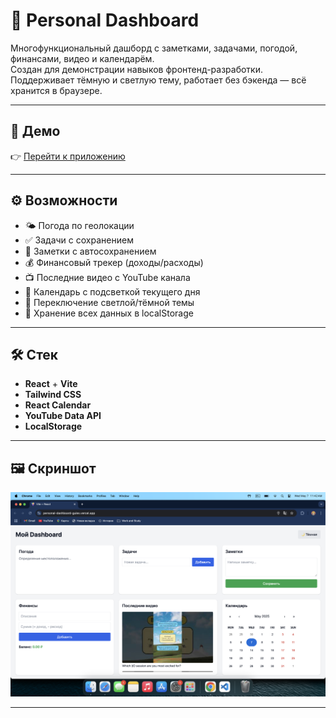 # 🧩 Personal Dashboard

Многофункциональный дашборд с заметками, задачами, погодой, финансами, видео и календарём.  
Создан для демонстрации навыков фронтенд-разработки.  
Поддерживает тёмную и светлую тему, работает без бэкенда — всё хранится в браузере.

---

## 🔗 Демо

👉 [Перейти к приложению](https://vercel.com/hlib-yelkhovs-projects/personal-dashboard)

---

## ⚙️ Возможности

- 🌤 Погода по геолокации
- ✅ Задачи с сохранением
- 📝 Заметки с автосохранением
- 💰 Финансовый трекер (доходы/расходы)
- 📺 Последние видео с YouTube канала
- 📆 Календарь с подсветкой текущего дня
- 🌙 Переключение светлой/тёмной темы
- 💾 Хранение всех данных в localStorage

---

## 🛠️ Стек

- **React** + **Vite**
- **Tailwind CSS**
- **React Calendar**
- **YouTube Data API**
- **LocalStorage**

---

## 🖼️ Скриншот

![Dashboard Screenshot](./screenshot.png)

---


